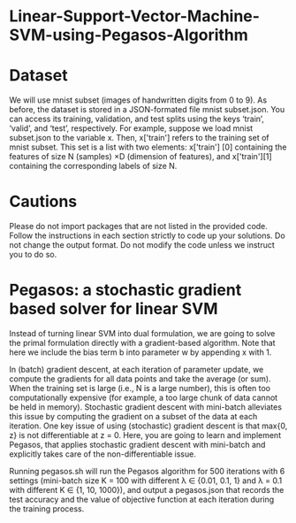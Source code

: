 # Linear-Support-Vector-Machine-SVM-using-Pegasos-Algorithm

# Dataset

We will use mnist subset (images of handwritten digits from 0 to 9). As before, the dataset is stored in a JSON-formated
file mnist subset.json. You can access its training, validation, and test splits using the keys
‘train’, ‘valid’, and ‘test’, respectively. For example, suppose we load mnist subset.json to the
variable x. Then, x\['train'\] refers to the training set of mnist subset. This set is a list with two
elements: x\['train'\] \[0\] containing the features of size N (samples) ×D (dimension of features), and
x\['train'\]\[1\] containing the corresponding labels of size N.

# Cautions

Please do not import packages that are not listed in the provided code. Follow the instructions in each section strictly to code up your solutions. Do not change the output format. Do not modify the code unless we instruct you to do so.

# Pegasos: a stochastic gradient based solver for linear SVM

Instead of turning linear SVM into dual formulation, we are going to solve the primal formulation directly
with a gradient-based algorithm. Note that here we include the bias term b into parameter w by
appending x with 1.

In (batch) gradient descent, at each iteration of parameter update, we compute the gradients
for all data points and take the average (or sum). When the training set is large (i.e., N is a large
number), this is often too computationally expensive (for example, a too large chunk of data cannot
be held in memory). Stochastic gradient descent with mini-batch alleviates this issue by computing
the gradient on a subset of the data at each iteration.
One key issue of using (stochastic) gradient descent is that max{0, z} is not
differentiable at z = 0. Here, you are going to learn and implement Pegasos, that applies stochastic gradient descent with mini-batch and explicitly takes care of the non-differentiable issue.


Running pegasos.sh will run the Pegasos algorithm for 500 iterations with 6 settings (mini-batch size K = 100 with different λ ∈ {0.01, 0.1, 1} and λ = 0.1 with different K ∈ {1, 10, 1000}), and output a pegasos.json that records the test accuracy and the value of objective function at each iteration during the training process.
